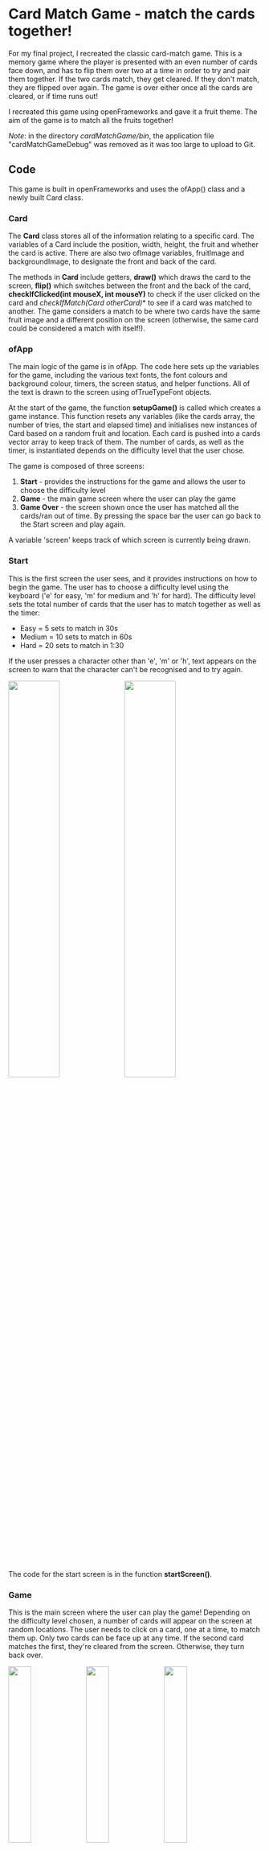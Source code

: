 # Card Match Game - match the cards together!

For my final project, I recreated the classic card-match game. This is a memory game where the player is presented with an even number of cards face down, and has to flip them over two at a time in order to try and pair them together. If the two cards match, they get cleared. If they don't match, they are flipped over again. The game is over either once all the cards are cleared, or if time runs out! 

I recreated this game using openFrameworks and gave it a fruit theme. The aim of the game is to match all the fruits together!

*Note*: in the directory *cardMatchGame/bin*, the application file "cardMatchGameDebug" was removed as it was too large to upload to Git. 

## Code

This game is built in openFrameworks and uses the ofApp() class and a newly built Card class.

### Card 

The **Card** class stores all of the information relating to a specific card. The variables of a Card include the position, width, height, the fruit and whether the card is active. There are also two ofImage variables, fruitImage and backgroundImage, to designate the front and back of the card.

The methods in **Card** include getters, **draw()** which draws the card to the screen, **flip()** which switches between the front and the back of the card, **checkIfClicked(int mouseX, int mouseY)** to check if the user clicked on the card and **checkIfMatch(Card* otherCard)** to see if a card was matched to another. The game considers a match to be where two cards have the same fruit image and a different position on the screen (otherwise, the same card could be considered a match with itself!). 

### ofApp

The main logic of the game is in ofApp. The code here sets up the variables for the game, including the various text fonts, the font colours and background colour, timers, the screen status, and helper functions. All of the text is drawn to the screen using ofTrueTypeFont objects.

At the start of the game, the function **setupGame()** is called which creates a game instance. This function resets any variables (like the cards array, the number of tries, the start and elapsed time) and initialises new instances of Card based on a random fruit and location. Each card is pushed into a cards vector array to keep track of them. The number of cards, as well as the timer, is instantiated depends on the difficulty level that the user chose. 

The game is composed of three screens:
1. **Start** - provides the instructions for the game and allows the user to choose the difficulty level
2. **Game** - the main game screen where the user can play the game
3. **Game Over** - the screen shown once the user has matched all the cards/ran out of time. By pressing the space bar the user can go back to the Start screen and play again.

A variable 'screen' keeps track of which screen is currently being drawn. 

### Start
This is the first screen the user sees, and it provides instructions on how to begin the game. The user has to choose a difficulty level using the keyboard ('e' for easy, 'm' for medium and 'h' for hard). The difficulty level sets the total number of cards that the user has to match together as well as the timer:
- Easy = 5 sets to match in 30s
- Medium = 10 sets to match in 60s
- Hard = 20 sets to match in 1:30

If the user presses a character other than 'e', 'm' or 'h', text appears on the screen to warn that the character can't be recognised and to try again. 

<img src="https://git.arts.ac.uk/storage/user/650/files/e3396a86-ffca-4cd7-8f5a-c6081cafc590" width="45%"> <img src="https://git.arts.ac.uk/storage/user/650/files/cbd03521-9dfc-4df9-84f2-72e7b25b9ffc" width="45%">

The code for the start screen is in the function **startScreen()**.

### Game 
This is the main screen where the user can play the game! Depending on the difficulty level chosen, a number of cards will appear on the screen at random locations. The user needs to click on a card, one at a time, to match them up. Only two cards can be face up at any time. If the second card matches the first, they're cleared from the screen. Otherwise, they turn back over.

<img src="https://git.arts.ac.uk/storage/user/650/files/7ece5513-2b89-4488-95f2-a09fcaf07b34" width="30%"> <img src="https://git.arts.ac.uk/storage/user/650/files/e1ede58d-1251-4430-b180-3887b8e33ce6" width="30%"> <img src="https://git.arts.ac.uk/storage/user/650/files/3f4c1ecd-dbd4-422a-ab0d-984e042df688" width="30%">

The number of tries is recorded and displayed at the top of the screen. A try counts as every time a user attempts to match a set of cards (so clicking on two cards = 1 try). The time left is also displayed to the left. 

The locations of each card are randomly generated using a helper function **findFreePosition()** which returns an ofVec2f object. This function uses a do...while loop to generate a random set of (x,y) coordinates and check it doesn't overlap with any other cards. If there is an overlap with any card, it breaks and goes into the next loop (tries again with a new set of randomly generated coordinates). Otherwise, it assumes a free position and returns those x, y values in an ofVec2f object. This function is called each time a new card is created. 

The helper function **testIfCardsMatch()** is called every time two cards are clicked. It checks that the second card matches the first (using the checkIfMatch() function in the Card class), and if so, sets the active property of both cards to false. This ensures that they aren't drawn to the screen in the subsequent frames. Text is also displayed at the top of the screen for 3 seconds to indicate a match was made. 

<img src="https://git.arts.ac.uk/storage/user/650/files/4ea9a060-79be-425b-98c6-c610cee7f062" width="45%"> <img src="https://git.arts.ac.uk/storage/user/650/files/f518344b-dea7-4a28-bec6-2843917dc665" width="45%">

The function **checkifGameOver()** runs every frame to check if the game is over by checking whether time ran out (in which case win = false) or that all cards are cleared (more technically, that their 'active' variable is set to false, and in which case win = true).

The code for the game screen is in the function **gameScreen()**.

### Game Over
The game moves into the 'gameOver' screen if either condition is met:
1. All the cards are cleared -> win
2. Time ran out -> lose

Depending on the result, the gameOver screen tells the user that they matched all the cards or that time ran out. In both cases, it will inform the user that they can press the spacebar if they want to play again. The keyPressed() function waits for the spacebar to be pressed and if so, sets the 'replay' variable to true so that the game goes back to the start screen. Back in the start screen, the **setupGame()** function is called to reset all game-dependent variables (such as the cards, number of tries, timers, etc). 

<img src="https://git.arts.ac.uk/storage/user/650/files/8ea0f8c9-0787-4b0a-8c98-0ca0acedf24e" width="45%"> <img src="https://git.arts.ac.uk/storage/user/650/files/f18e870b-4fd1-4f20-a7ec-1f492cd1b485" width="45%">

The code for the game over screen is in the function **gameOverScreen()**. 

## Cards

I drew the cards using the Adobe Fresco app, and chose to do a fruit theme. Each fruit has a color scheme which influnces how the card is created. A border is drawn in the main color, a background drawn in a lighter shade of that color, and the fruit itself is drawn in the center. In addition, I drew an image for the back of the cards (first image below). I created cards for the following fruits:
- Apple
- Apricot
- Blueberry
- Cherry
- Grape
- Kiwi
- Lemon
- Orange
- Pear
- Raspberry
- Strawberry 
- Watermelon

<img src="https://git.arts.ac.uk/storage/user/650/files/8423d7fc-6586-4045-aeb3-91d373ebae5b" width="10%"> <img src="https://git.arts.ac.uk/storage/user/650/files/a0191b45-59c3-44a0-8581-29a8268425c4" width="10%"> <img src="https://git.arts.ac.uk/storage/user/650/files/4756356f-a984-454b-965c-d3e42c090eaa" width="10%"> <img src="https://git.arts.ac.uk/storage/user/650/files/81bc2be9-1884-40d0-a6f2-7834ec1cf159" width="10%"> <img src="https://git.arts.ac.uk/storage/user/650/files/f763d490-37ba-4d93-a9e9-ca8a29fc2d62" width="10%"> <img src="https://git.arts.ac.uk/storage/user/650/files/b0091b70-741a-4baa-9c95-c67b06197df9" width="10%"> <img src="https://git.arts.ac.uk/storage/user/650/files/b50b6f9a-3779-46d0-a060-d8190c6a769e" width="10%"> <img src="https://git.arts.ac.uk/storage/user/650/files/9c17fedb-3ee1-42be-af95-58542e7bc2b4" width="10%"> <img src="https://git.arts.ac.uk/storage/user/650/files/8cbb08b7-c4f9-4e14-81b9-bb54e168f8bf" width="10%"> <img src="https://git.arts.ac.uk/storage/user/650/files/7a82a8a4-bf19-4996-be72-cda87111585f" width="10%"> <img src="https://git.arts.ac.uk/storage/user/650/files/6cfba2a1-580a-44d1-8ea3-623f89139eba" width="10%"> <img src="https://git.arts.ac.uk/storage/user/650/files/a97b61c0-e6b4-461a-9b53-3b83d1e9897a" width="10%"> <img src="https://git.arts.ac.uk/storage/user/650/files/6acc60bb-4f99-46b4-b943-560a50381528" width="10%">

The cards are drawn in the game via ofImage objects. 

## Future additions

There are several things I would like to add to the game in the future, including:
1. Sounds and audio - such as background music and sounds when the user matches two cards 
2. Button functionality - rather than using the keyboard for user input like choosing the difficulty or re-starting the game
3. Improving the fonts and background - to make it more fun!
4. Animation - animate the cards disappearing from the screen when the user matches two cards
